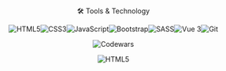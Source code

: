 <div align="center">
  <p align="center">🛠 Tools & Technology</p>
  <img alt="HTML5" src="https://img.shields.io/badge/html5-%23E34F26.svg?style=for-the-badge&logo=html5&logoColor=white"/><img alt="CSS3" src="https://img.shields.io/badge/css3-%231572B6.svg?style=for-the-badge&logo=css3&logoColor=white"/><img alt="JavaScript" src="https://img.shields.io/badge/javascript-%23323330.svg?style=for-the-badge&logo=javascript&logoColor=%23F7DF1E"/><img alt="Bootstrap" src="https://img.shields.io/badge/bootstrap-%23563D7C.svg?style=for-the-badge&logo=bootstrap&logoColor=white"/><img alt="SASS" src="https://img.shields.io/badge/SASS-hotpink.svg?style=for-the-badge&logo=SASS&logoColor=white"/><img alt="Vue 3" src="https://img.shields.io/badge/Vue 3-35495E?style=for-the-badge&logo=vuedotjs&logoColor=4FC08D"/><img alt="Git" src="https://img.shields.io/badge/Git-F05032?style=for-the-badge&logo=git&logoColor=white"/>
</div>

<p align="center"><img alt="Codewars" src="https://www.codewars.com/users/Azizbek98/badges/large"/></p>
<p align="center"><img alt="HTML5" src="https://github-readme-stats.vercel.app/api?username=azizbek98&theme=gotham"/></p>

<!--
**Azizbek98/Azizbek98** is a ✨ _special_ ✨ repository because its `README.md` (this file) appears on your GitHub profile.

Here are some ideas to get you started:

- 🔭 I’m currently working on ...
- 🌱 I’m currently learning ...
- 👯 I’m looking to collaborate on ...
- 🤔 I’m looking for help with ...
- 💬 Ask me about ...
- 📫 How to reach me: ...
- 😄 Pronouns: ...
- ⚡ Fun fact: ...
-->
